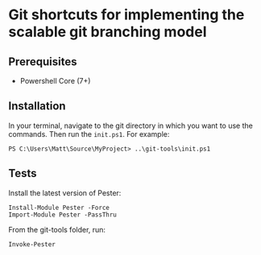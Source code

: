 # Git shortcuts for implementing the scalable git branching model

## Prerequisites

- Powershell Core (7+)

## Installation

In your terminal, navigate to the git directory in which you want to use the commands. Then run the `init.ps1`. For example:

    PS C:\Users\Matt\Source\MyProject> ..\git-tools\init.ps1

## Tests

Install the latest version of Pester:

    Install-Module Pester -Force
    Import-Module Pester -PassThru

From the git-tools folder, run:

    Invoke-Pester